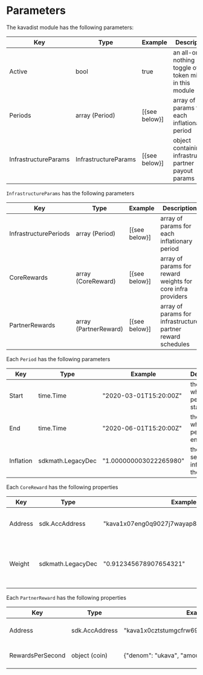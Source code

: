 <!--
order: 5
-->

# Parameters

The kavadist module has the following parameters:

| Key                  | Type                 | Example       | Description                                              |
| -------------------- | -------------------- | ------------- | -------------------------------------------------------- |
| Active               | bool                 | true          | an all-or-nothing toggle of token minting in this module |
| Periods              | array (Period)       | [{see below}] | array of params for each inflationary period             |
| InfrastructureParams | InfrastructureParams | [{see below}] | object containing infrastructure partner payout params   |

`InfrastructureParams` has the following parameters

| Key                   | Type                  | Example       | Description                                                 |
| --------------------- | --------------------- | ------------- | ----------------------------------------------------------- |
| InfrastructurePeriods | array (Period)        | [{see below}] | array of params for each inflationary period                |
| CoreRewards           | array (CoreReward)    | [{see below}] | array of params for reward weights for core infra providers |
| PartnerRewards        | array (PartnerReward) | [{see below}] | array of params for infrastructure partner reward schedules |

Each `Period` has the following parameters

| Key       | Type      | Example                | Description                             |
| --------- | --------- | ---------------------- | --------------------------------------- |
| Start     | time.Time | "2020-03-01T15:20:00Z" | the time when the period will start     |
| End       | time.Time | "2020-06-01T15:20:00Z" | the time when the period will end       |
| Inflation | sdkmath.LegacyDec   | "1.000000003022265980" | the per-second inflation for the period |

Each `CoreReward` has the following properties

| Key     | Type           | Example                                       | Description                                              |
| ------- | -------------- | --------------------------------------------- | -------------------------------------------------------- |
| Address | sdk.AccAddress | "kava1x07eng0q9027j7wayap8nvqegpf625uu0w90tq" | address of core infrastructure provider                  |
| Weight  | sdkmath.LegacyDec        | "0.912345678907654321"                        | % of remaining minted rewards allocated to this provider |

Each `PartnerReward` has the following properties

| Key              | Type           | Example                                       | Description                        |
| ---------------- | -------------- | --------------------------------------------- | ---------------------------------- |
| Address          | sdk.AccAddress | "kava1x0cztstumgcfrw69s5nd5qtu9vdcg7alqtyhgr" | address of infrastructure partner  |
| RewardsPerSecond | object (coin)  | {"denom": "ukava", "amount": "1285" }         | per second reward for this partner |

